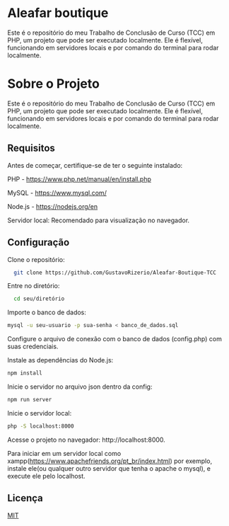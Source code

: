 
# Aleafar boutique

Este é o repositório do meu Trabalho de Conclusão de Curso (TCC) em PHP, um projeto que pode ser executado localmente. Ele é flexível, funcionando em servidores locais e por comando do terminal para rodar localmente.

# Sobre o Projeto

Este é o repositório do meu Trabalho de Conclusão de Curso (TCC) em PHP, um projeto que pode ser executado localmente. Ele é flexível, funcionando em servidores locais e por comando do terminal para rodar localmente.

## Requisitos

Antes de começar, certifique-se de ter o seguinte instalado:

PHP - https://www.php.net/manual/en/install.php

MySQL - https://www.mysql.com/

Node.js - https://nodejs.org/en

Servidor local: Recomendado para visualização no navegador.
## Configuração

Clone o repositório:

```bash
  git clone https://github.com/GustavoRizerio/Aleafar-Boutique-TCC
```
Entre no diretório:

```bash
  cd seu/diretório

```
Importe o banco de dados:

```bash
mysql -u seu-usuario -p sua-senha < banco_de_dados.sql
```

Configure o arquivo de conexão com o banco de dados (config.php) com suas credenciais.

Instale as dependências do Node.js:
```bash
npm install

```
Inicie o servidor no arquivo json dentro da config:
```bash
npm run server
```

Inicie o servidor local:

```bash
php -S localhost:8000
```
Acesse o projeto no navegador: http://localhost:8000.

Para iniciar em um servidor local como xampp(https://www.apachefriends.org/pt_br/index.html) por exemplo, instale ele(ou qualquer outro servidor que tenha o apache o mysql), e execute ele pelo localhost.
    
## Licença

[MIT](https://choosealicense.com/licenses/mit/)

